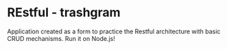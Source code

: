 # REstful - trashgram
 Application created as a form to practice the Restful architecture with basic CRUD mechanisms.
Run it on Node.js!

